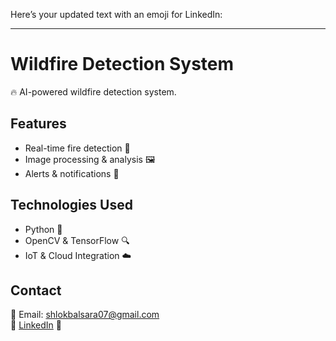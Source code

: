 Here’s your updated text with an emoji for LinkedIn:  

---  

# Wildfire Detection System  

🔥 AI-powered wildfire detection system.  

## Features  
- Real-time fire detection 🚨  
- Image processing & analysis 🖼️  
- Alerts & notifications 📢  

## Technologies Used  
- Python 🐍  
- OpenCV & TensorFlow 🔍  
- IoT & Cloud Integration ☁️  

## Contact  
📧 Email: shlokbalsara07@gmail.com  
🔗 [LinkedIn](https://www.linkedin.com/in/shlok-balsara/) 💼  
